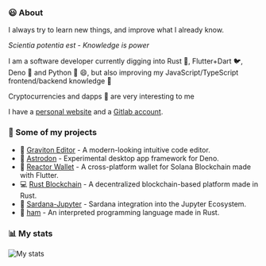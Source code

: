 ### 😃 About

I always try to learn new things, and improve what I already know. 

_Scientia potentia est_ - _Knowledge is power_

I am a software developer currently digging into Rust 🦀, Flutter+Dart 🐦, Deno 🦕 and Python 🐍 😄, but also improving my JavaScript/TypeScript frontend/backend knowledge 💪

Cryptocurrencies and dapps 📝 are very interesting to me 

I have a [personal website](https://mespin.vercel.app/) and a [Gitlab account](https://gitlab.com/marc2332).

### 💼 Some of my projects
* 🚀 [Graviton Editor](https://github.com/Graviton-Code-Editor/Graviton-App) - A modern-looking intuitive code editor.
* 🦕 [Astrodon](https://github.com/astrodon/astrodon) - Experimental desktop app framework for Deno.
* 💸 [Reactor Wallet](https://github.com/marc2332/solana-mobile-wallet) - A cross-platform wallet for Solana Blockchain made with Flutter.
* 💻 [Rust Blockchain](https://github.com/marc2332/rust_blockchain) - A decentralized blockchain-based platform made in Rust.
* 💃  [Sardana-Jupyter](https://github.com/sardana-org/sardana-jupyter) - Sardana integration into the Jupyter Ecosystem.
* 🧪 [ham](https://github.com/marc2332/ham) - An interpreted programming language made in Rust.

### 📊 My stats 

![My stats](https://github-readme-stats.vercel.app/api?username=marc2332&show_icons=true&theme=calm&count_private=true)
